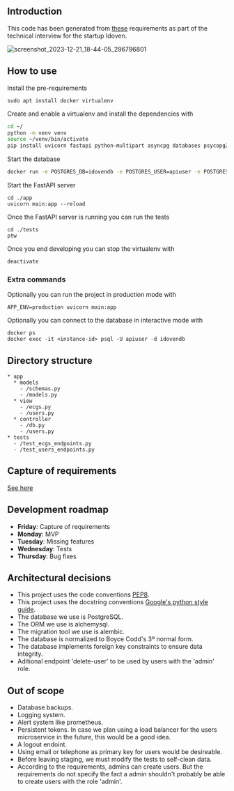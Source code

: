 ## Introduction
This code has been generated from
[these](https://github.com/idoven/backend-challenge/tree/main) requirements
as part of the technical interview for the startup Idoven.

![screenshot_2023-12-21_18-44-05_296796801](https://github.com/Zeioth/idoven-technical-challenge/assets/3357792/ca0ca91d-f3f3-4163-883d-ae9bf441070c)

## How to use
Install the pre-requirements

```
sudo apt install docker virtualenv
```

Create and enable a virtualenv and install the dependencies with

```sh
cd ~/
python -m venv venv
source ~/venv/bin/activate
pip install uvicorn fastapi python-multipart asyncpg databases psycopg2 asyncpg sqlalchemy passlib jose pytest ptw alembic
```

Start the database

```sh
docker run -e POSTGRES_DB=idovendb -e POSTGRES_USER=apiuser -e POSTGRES_PASSWORD=apipassword -p 5432:5432 -d postgres
```

Start the FastAPI server
```
cd ./app
uvicorn main:app --reload
```

Once the FastAPI server is running you can run the tests

```
cd ./tests
ptw
```
Once you end developing you can stop the virtualenv with
```sh
deactivate
```

### Extra commands
Optionally you can run the project in production mode with

```
APP_ENV=production uvicorn main:app
```

Optionally you can connect to the database in interactive mode with
```
docker ps
docker exec -it <instance-id> psql -U apiuser -d idovendb
```

## Directory structure

```
* app
  * models
    - /schemas.py
    - /models.py
  * view
    - /ecgs.py
    - /users.py
  * controller
    - /db.py
    - /users.py
* tests
  - /test_ecgs_endpoints.py
  - /test_users_endpoints.py
```

## Capture of requirements
[See here](https://github.com/Zeioth/idoven-technical-challenge/blob/main/requirements.md)

## Development roadmap

* **Friday**: Capture of requirements
* **Monday**: MVP
* **Tuesday**: Missing features
* **Wednesday**: Tests
* **Thursday**: Bug fixes


## Architectural decisions

* This project uses the code conventions [PEP8](https://peps.python.org/pep-0008/).
* This project uses the docstring conventions [Google's python style guide](https://google.github.io/styleguide/pyguide.html).
* The database we use is PostgreSQL.
* The ORM we use is alchemysql.
* The migration tool we use is alembic.
* The database is normalized to Boyce Codd's 3º normal form.
* The database implements foreign key constraints to ensure data integrity.
* Aditional endpoint 'delete-user' to be used by users with the 'admin' role.

## Out of scope

* Database backups.
* Logging system.
* Alert system like prometheus.
* Persistent tokens. In case we plan using a load balancer for the users
microservice in the future, this would be a good idea.
* A logout endoint.
* Using email or telephone as primary key for users would be desireable.
* Before leaving staging, we must modify the tests to self-clean data.
* According to the requirements, admins can create users.
  But the requirements do not specify the fact a admin shouldn't
  probably be able to create users with the role 'admin'.
